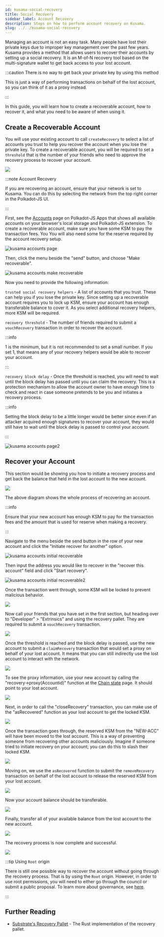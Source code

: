 ```yaml
---
id: kusama-social-recovery
title: Social Recovery
sidebar_label: Account Recovery
description: Steps on how to perform account recovery on Kusama.
slug: ../../kusama-social-recovery
---
```


Managing an account is not an easy task. Many people have lost their private keys due to improper
key management over the past few years. Kusama provides a method that allows users to recover their
accounts by setting up a social recovery. It is an M-of-N recovery tool based on the
multi-signature wallet to get back access to your lost account.

:::caution There is no way to get back your private key by using this method

This is just a way of performing transactions on behalf of the lost account, so you can
think of it as a proxy instead.

:::

In this guide, you will learn how to create a recoverable account, how to recover it, and what you
need to be aware of when using it.

## Create a Recoverable Account

You will use your existing account to call `createRecovery` to select a list of accounts you
trust to help you recover the account when you lose the private key. To create a recoverable
account, you will be required to set a `threshold` that is the number of your friends who need to
approve the recovery process to recover your account.

![](../../assets/recovery/social-recovery-diag-1.png)

:::note Account Recovery

If you are recovering an account, ensure that your network is set to Kusama. 
You can do this by selecting the network from the top right corner in the Polkadot-JS UI.

:::

First, see the [Accounts](https://polkadot.js.org/apps/#/accounts) page on Polkadot-JS Apps
that shows all available accounts on your browser's local storage and Polkadot-JS extension. 
To create a recoverable account, make sure you have some KSM to pay the transaction fees. 
You You will also need some for the reserve required by the account recovery setup.

![kusama accounts page](../../assets/kusama/kusama_social_recovery_accounts_page.png)

Then, click the menu beside the "send" button, and choose "Make recoverable".

![kusama accounts make recoverable](../../assets/kusama/kusama_make_recoverable.png)

Now you need to provide the following information:

`trusted social recovery helpers` - A list of accounts that you trust. These can help you if you
lose the private key. Since setting up a recoverable account requires you to lock up KSM, ensure
your account has enough transferable balance to cover it. As you select additional recovery helpers,
more KSM will be required.

`recovery threshold` - The number of friends required to submit a `vouchRecovery` transaction in
order to recover the account.

:::info

1 is the minimum, but it is not recommended to set a small number. If you set 1, that means
any of your recovery helpers would be able to recover your account.

:::

`recovery block delay` - Once the threshold is reached, you will need to wait until the block delay
has passed until you can claim the recovery. This is a protection mechanism to allow the account
owner to have enough time to check and react in case someone pretends to be you and initiates a
recovery process.

:::info

Setting the block delay to be a little longer would be better since even if an attacker
acquired enough signatures to recover your account, they would still have to wait until the block
delay is passed to control your account.

:::

![kusama accounts page2](../../assets/kusama/kusama_make_account_recoverable.png)

## Recover your Account

This section would be showing you how to initiate a recovery process and get back the balance that
held in the lost account to the new account.

![](../../assets/recovery/social-recovery-diag-2.png)

The above diagram shows the whole process of recovering an account.

:::info

Ensure that your new account has enough KSM to pay for the transaction fees and the amount
that is used for reserve when making a recovery.

:::

Navigate to the menu beside the send button in the row of your new account and click
the "Initiate recover for another" option.

![kusama accounts initial recoverable](../../assets/kusama/kusama_make_recoverable.png)

Then input the address you would like to recover in the "recover this account" field and click
"Start recovery".

![kusama accounts initial recoverable2](../../assets/kusama/kusama_make_account_initial.png)

Once the transaction went through, some KSM will be locked to prevent malicious behavior.

![](../../assets/recovery/social-recovery-6.png)

Now call your friends that you have set in the first section, but heading over to "Developer" >
"Extrinsics" and using the recovery pallet. They are required to submit a `vouchRecovery`
transaction.

![](../../assets/recovery/social-recovery-7.png)

Once the threshold is reached and the block delay is passed, use the new account to submit a
`claimRecovery` transaction that would set a proxy on behalf of your lost account. It means that you
can still indirectly use the lost account to interact with the network.

![](../../assets/recovery/social-recovery-8.png)

To see the proxy information, use your new account by calling the "recovery->proxy(Accountid)"
function at the [Chain state](https://polkadot.js.org/apps/#/chainstate) page. It should point to
your lost account.

![](../../assets/recovery/social-recovery-9.png)

Next, in order to call the "closeRecovery" transaction, you can make use of the "asRecovered"
function as your lost account to get the locked KSM.

![](../../assets/recovery/social-recovery-10.png)

Once the transaction goes through, the reserved KSM from the "NEW-ACC" will have been moved to the
lost account. This is a way of preventing someone from recovering other accounts maliciously.
Imagine if someone tried to initiate recovery on your account; you can do this to slash their 
locked KSM.

![](../../assets/recovery/social-recovery-11.png)

Moving on, we use the `asRecovered` function to submit the `removeRecovery` transaction on behalf of
the lost account to release the reserved KSM from your lost account.

![](../../assets/recovery/social-recovery-12.png)

Now your account balance should be transferable.

![](../../assets/recovery/social-recovery-13.png)

Finally, transfer all of your available balance from the lost account to the new account.

![](../../assets/recovery/social-recovery-14.png)

The recovery process is now complete and successful.

![](../../assets/recovery/social-recovery-15.png)

:::tip Using `Root` origin

There is still one possible way to recover the account without going through the recovery
process. That is by using the `Root` origin. However, in order to use root permissions, you will
need to either go through the council or submit a public proposal. To learn more about governance,
see [here](../../learn/learn-governance.md).

:::

## Further Reading

- [Substrate's Recovery Pallet](https://github.com/paritytech/substrate/blob/master/frame/recovery/src/lib.rs) -
  The Rust implementation of the recovery pallet.
